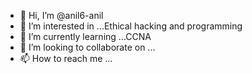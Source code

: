 - 👋 Hi, I’m @anil6-anil
- 👀 I’m interested in ...Ethical hacking and programming
- 🌱 I’m currently learning ...CCNA
- 💞️ I’m looking to collaborate on ...
- 📫 How to reach me ...

<!---
anil6-anil/anil6-anil is a ✨ special ✨ repository because its `README.md` (this file) appears on your GitHub profile.
You can click the Preview link to take a look at your changes.
--->
